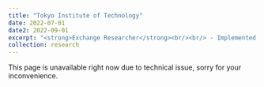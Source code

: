 ```yaml
---
title: "Tokyo Institute of Technology"
date: 2022-07-01
date2: 2022-09-01
excerpt: "<strong>Exchange Researcher</strong><br/><br/> - Implemented formation control and control barrier function (CBF) to synchronize drone swarm while interacting with human. <br/> - Developed a virtual reality interface using Unity to receive command execution from human operator’s hand movement and receive feedback visualization through a head-mounted display. <br/> - Conducted individual research project under the supervision of Assoc. Prof. Takeshi Hatanaka.<br/><br/> <img src='/images/projects_images/tokyo1.jpg' width='300' height='300'><img src='/images/projects_images/tokyo3.jpg' width='300' height='300'><br/><img src='/images/projects_images/tokyo4.jpg' width='300' height='300'> <img src='/images/projects_images/tokyo5.jpg' width='300' height='300'>"
collection: research
---
```

This page is unavailable right now due to technical issue, sorry for your inconvenience.